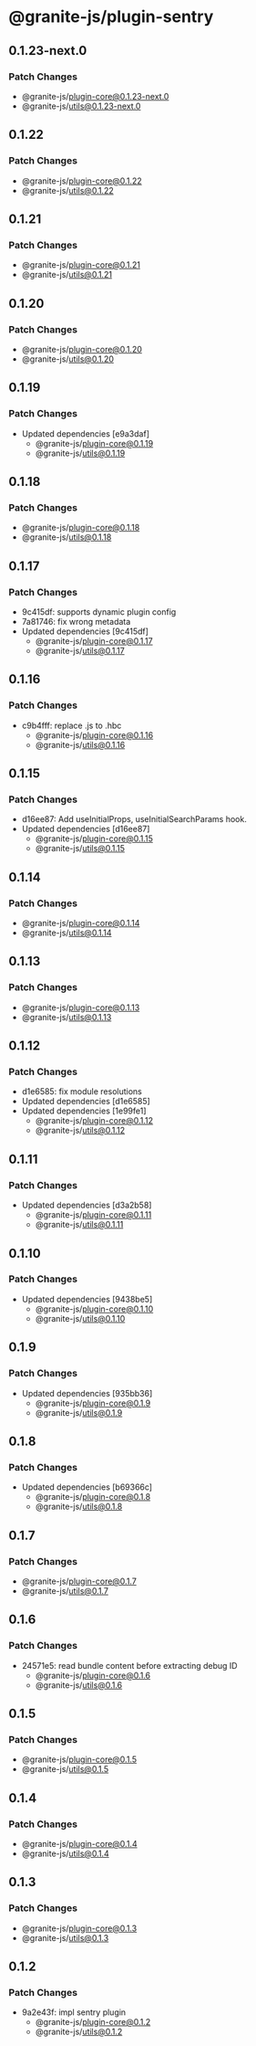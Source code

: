 # @granite-js/plugin-sentry

## 0.1.23-next.0

### Patch Changes

- @granite-js/plugin-core@0.1.23-next.0
- @granite-js/utils@0.1.23-next.0

## 0.1.22

### Patch Changes

- @granite-js/plugin-core@0.1.22
- @granite-js/utils@0.1.22

## 0.1.21

### Patch Changes

- @granite-js/plugin-core@0.1.21
- @granite-js/utils@0.1.21

## 0.1.20

### Patch Changes

- @granite-js/plugin-core@0.1.20
- @granite-js/utils@0.1.20

## 0.1.19

### Patch Changes

- Updated dependencies [e9a3daf]
  - @granite-js/plugin-core@0.1.19
  - @granite-js/utils@0.1.19

## 0.1.18

### Patch Changes

- @granite-js/plugin-core@0.1.18
- @granite-js/utils@0.1.18

## 0.1.17

### Patch Changes

- 9c415df: supports dynamic plugin config
- 7a81746: fix wrong metadata
- Updated dependencies [9c415df]
  - @granite-js/plugin-core@0.1.17
  - @granite-js/utils@0.1.17

## 0.1.16

### Patch Changes

- c9b4fff: replace .js to .hbc
  - @granite-js/plugin-core@0.1.16
  - @granite-js/utils@0.1.16

## 0.1.15

### Patch Changes

- d16ee87: Add useInitialProps, useInitialSearchParams hook.
- Updated dependencies [d16ee87]
  - @granite-js/plugin-core@0.1.15
  - @granite-js/utils@0.1.15

## 0.1.14

### Patch Changes

- @granite-js/plugin-core@0.1.14
- @granite-js/utils@0.1.14

## 0.1.13

### Patch Changes

- @granite-js/plugin-core@0.1.13
- @granite-js/utils@0.1.13

## 0.1.12

### Patch Changes

- d1e6585: fix module resolutions
- Updated dependencies [d1e6585]
- Updated dependencies [1e99fe1]
  - @granite-js/plugin-core@0.1.12
  - @granite-js/utils@0.1.12

## 0.1.11

### Patch Changes

- Updated dependencies [d3a2b58]
  - @granite-js/plugin-core@0.1.11
  - @granite-js/utils@0.1.11

## 0.1.10

### Patch Changes

- Updated dependencies [9438be5]
  - @granite-js/plugin-core@0.1.10
  - @granite-js/utils@0.1.10

## 0.1.9

### Patch Changes

- Updated dependencies [935bb36]
  - @granite-js/plugin-core@0.1.9
  - @granite-js/utils@0.1.9

## 0.1.8

### Patch Changes

- Updated dependencies [b69366c]
  - @granite-js/plugin-core@0.1.8
  - @granite-js/utils@0.1.8

## 0.1.7

### Patch Changes

- @granite-js/plugin-core@0.1.7
- @granite-js/utils@0.1.7

## 0.1.6

### Patch Changes

- 24571e5: read bundle content before extracting debug ID
  - @granite-js/plugin-core@0.1.6
  - @granite-js/utils@0.1.6

## 0.1.5

### Patch Changes

- @granite-js/plugin-core@0.1.5
- @granite-js/utils@0.1.5

## 0.1.4

### Patch Changes

- @granite-js/plugin-core@0.1.4
- @granite-js/utils@0.1.4

## 0.1.3

### Patch Changes

- @granite-js/plugin-core@0.1.3
- @granite-js/utils@0.1.3

## 0.1.2

### Patch Changes

- 9a2e43f: impl sentry plugin
  - @granite-js/plugin-core@0.1.2
  - @granite-js/utils@0.1.2
